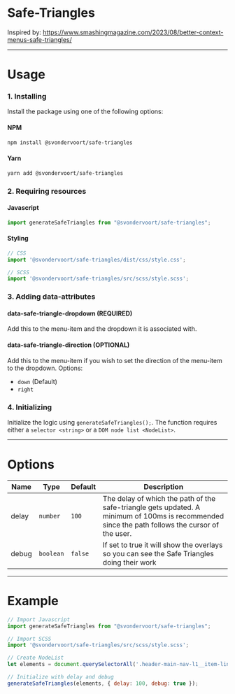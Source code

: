 # Safe-Triangles

Inspired by: https://www.smashingmagazine.com/2023/08/better-context-menus-safe-triangles/

---
# Usage

### 1. Installing
Install the package using one of the following options:

#### NPM
```bash
npm install @svondervoort/safe-triangles
```

#### Yarn
```bash
yarn add @svondervoort/safe-triangles
```

### 2. Requiring resources

#### Javascript
```javascript 
import generateSafeTriangles from "@svondervoort/safe-triangles";
```

#### Styling
```javascript
// CSS
import '@svondervoort/safe-triangles/dist/css/style.css';

// SCSS
import '@svondervoort/safe-triangles/src/scss/style.scss';
```

### 3. Adding data-attributes

#### data-safe-triangle-dropdown (REQUIRED)
Add this to the menu-item and the dropdown it is associated with.

#### data-safe-triangle-direction (OPTIONAL)
Add this to the menu-item if you wish to set the direction of the menu-item to the dropdown.
Options:
- `down` (Default)
- `right`

### 4. Initializing
Initialize the logic using `generateSafeTriangles();`.
The function requires either a `selector <string>` or a `DOM node list <NodeList>`.

---
# Options
| Name | Type | Default | Description                                                                                                                                     |
| ---- | ---- | ------- |-------------------------------------------------------------------------------------------------------------------------------------------------|
| delay | `number` | `100` | The delay of which the path of the safe-triangle gets updated. A minimum of 100ms is recommended since the path follows the cursor of the user. |
| debug | `boolean` | `false` | If set to true it will show the overlays so you can see the Safe Triangles doing their work                                                     |

---
# Example
```javascript
// Import Javascript
import generateSafeTriangles from "@svondervoort/safe-triangles";

// Import SCSS
import '@svondervoort/safe-triangles/src/scss/style.scss';

// Create NodeList
let elements = document.querySelectorAll('.header-main-nav-l1__item-link--has-children-js, .header-main-nav-l2__item-link--has-children-js');

// Initialize with delay and debug
generateSafeTriangles(elements, { delay: 100, debug: true });
```